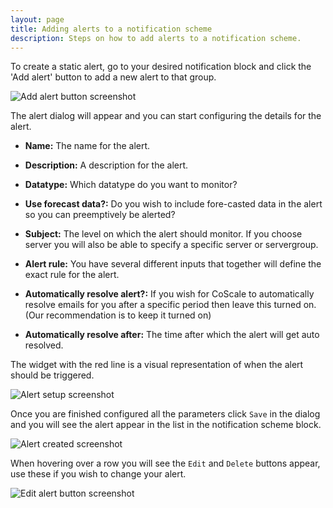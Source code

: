 ```yaml
---
layout: page
title: Adding alerts to a notification scheme
description: Steps on how to add alerts to a notification scheme.
---
```

To create a static alert, go to your desired notification block and click the 'Add alert' button to add a new alert to that group.

<img alt="Add alert button screenshot" src="{{ site.baseurl }}/gfx/alerting/createAlert/addAlert.png" class="img-responsive" />

The alert dialog will appear and you can start configuring the details for the alert.

* **Name:** The name for the alert.

* **Description:** A description for the alert.

* **Datatype:** Which datatype do you want to monitor?

* **Use forecast data?:** Do you wish to include fore-casted data in the alert so you can preemptively be alerted?

* **Subject:** The level on which the alert should monitor. If you choose server you will also be able to specify a specific server or servergroup.

* **Alert rule:** You have several different inputs that together will define the exact rule for the alert.

* **Automatically resolve alert?:** If you wish for CoScale to automatically resolve emails for you after a specific period then leave this turned on. (Our recommendation is to keep it turned on)

* **Automatically resolve after:** The time after which the alert will get auto resolved.

The widget with the red line is a visual representation of when the alert should be triggered.

<img alt="Alert setup screenshot" src="{{ site.baseurl }}/gfx/alerting/createAlert/alertDialog.png" class="img-responsive" />

Once you are finished configured all the parameters click `Save` in the dialog and you will see the alert appear in the list in the notification scheme block.

<img alt="Alert created screenshot" src="{{ site.baseurl }}/gfx/alerting/createAlert/alertCreated.png" class="img-responsive" />

When hovering over a row you will see the `Edit` and `Delete` buttons appear, use these if you wish to change your alert.

<img alt="Edit alert button screenshot" src="{{ site.baseurl }}/gfx/alerting/createAlert/editAlert.png" class="img-responsive" />
